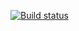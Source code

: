 [![Build status](https://ci.appveyor.com/api/projects/status/a0b6iatxf9vlc6ba/branch/main?svg=true)](https://ci.appveyor.com/project/AleksandrKudyakov/ahj-anim/branch/main)